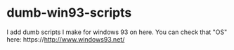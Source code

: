 # dumb-win93-scripts
I add dumb scripts I make for windows 93 on here. You can check that "OS" here: https://http://www.windows93.net/
